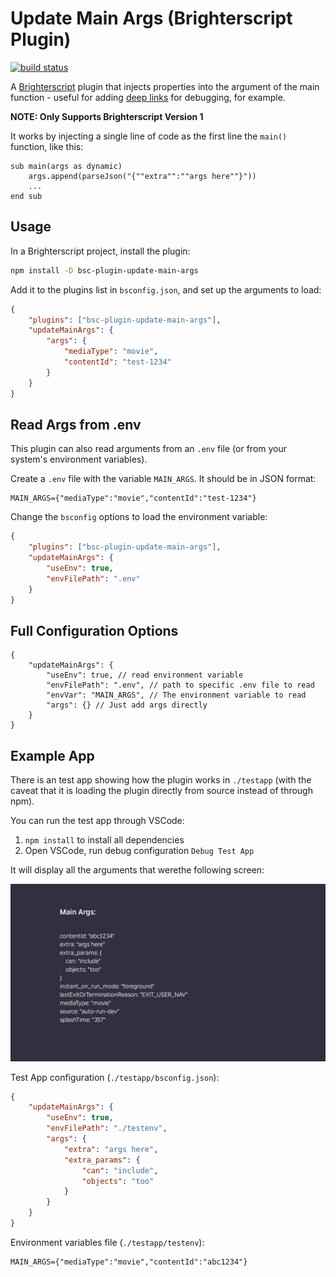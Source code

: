 # Update Main Args (Brighterscript Plugin)

[![build status](https://img.shields.io/github/actions/workflow/status/markwpearce/bsc-plugin-update-main-args/build.yml?branch=main&logo=github)](https://github.com/markwpearce/bsc-plugin-update-main-args/actions?query=branch%3Amaster+workflow%3Abuild)

<!--
[![coverage status](https://img.shields.io/coveralls/github/markwpearce/bsc-plugin-update-main-args?logo=coveralls)](https://coveralls.io/github/markwpearce/bsc-plugin-update-main-args?branch=main)
-->

A [Brighterscript](https://github.com/rokucommunity/brighterscript) plugin that injects properties into the argument of the main function - useful for adding [deep links](https://developer.roku.com/en-ca/docs/developer-program/discovery/implementing-deep-linking.md) for debugging, for example.

**NOTE: Only Supports Brighterscript Version 1**

It works by injecting a single line of code as the first line the `main()` function, like this:

```brs
sub main(args as dynamic)
    args.append(parseJson("{""extra"":""args here""}"))
    ...
end sub
```

## Usage

In a Brighterscript project, install the plugin:

```sh
npm install -D bsc-plugin-update-main-args
```

Add it to the plugins list in `bsconfig.json`, and set up the arguments to load:

```json
{
    "plugins": ["bsc-plugin-update-main-args"],
    "updateMainArgs": {
        "args": {
            "mediaType": "movie",
            "contentId": "test-1234"
        }
    }
}
```

## Read Args from .env

This plugin can also read arguments from an `.env` file (or from your system's environment variables).

Create a `.env` file with the variable `MAIN_ARGS`. It should be in JSON format:

```env
MAIN_ARGS={"mediaType":"movie","contentId":"test-1234"}
```

Change the `bsconfig` options to load the environment variable:

```json
{
    "plugins": ["bsc-plugin-update-main-args"],
    "updateMainArgs": {
        "useEnv": true,
        "envFilePath": ".env"
    }
}
```

## Full Configuration Options

```jsonc
{
    "updateMainArgs": {
        "useEnv": true, // read environment variable
        "envFilePath": ".env", // path to specific .env file to read
        "envVar": "MAIN_ARGS", // The environment variable to read
        "args": {} // Just add args directly
    }
}
```

## Example App

There is an test app showing how the plugin works in `./testapp` (with the caveat that it is loading the plugin directly from source instead of through npm).

You can run the test app through VSCode:

1. `npm install` to install all dependencies
2. Open VSCode, run debug configuration `Debug Test App`

It will display all the arguments that werethe following screen:

![Test App Screenshot](./images/update-main-args.jpg)

Test App configuration (`./testapp/bsconfig.json`):

```json
{
    "updateMainArgs": {
        "useEnv": true,
        "envFilePath": "./testenv",
        "args": {
            "extra": "args here",
            "extra_params": {
                "can": "include",
                "objects": "too"
            }
        }
    }
}
```

Environment variables file (`./testapp/testenv`):

```env
MAIN_ARGS={"mediaType":"movie","contentId":"abc1234"}
```
